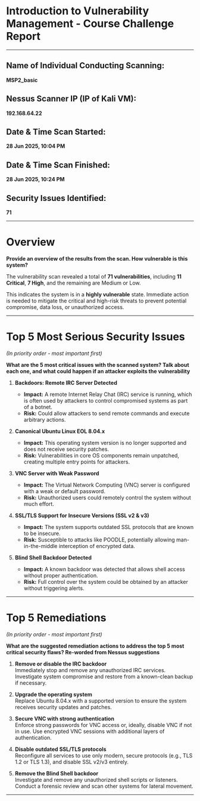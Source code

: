 # Introduction to Vulnerability Management - Course Challenge Report

---

## Name of Individual Conducting Scanning:
**MSP2_basic**

## Nessus Scanner IP (IP of Kali VM):
**192.168.64.22**

## Date & Time Scan Started:
**28 Jun 2025, 10:04 PM**

## Date & Time Scan Finished:
**28 Jun 2025, 10:24 PM**

## Security Issues Identified:
**71**

---

# Overview

**Provide an overview of the results from the scan. How vulnerable is this system?**

The vulnerability scan revealed a total of **71 vulnerabilities**, including **11 Critical**, **7 High**, and the remaining are Medium or Low.

This indicates the system is in a **highly vulnerable** state. Immediate action is needed to mitigate the critical and high-risk threats to prevent potential compromise, data loss, or unauthorized access.

---

# Top 5 Most Serious Security Issues  
*(In priority order - most important first)*

**What are the 5 most critical issues with the scanned system? Talk about each one, and what could happen if an attacker exploits the vulnerability**

1. **Backdoors: Remote IRC Server Detected**  
   - **Impact:** A remote Internet Relay Chat (IRC) service is running, which is often used by attackers to control compromised systems as part of a botnet.  
   - **Risk:** Could allow attackers to send remote commands and execute arbitrary actions.

2. **Canonical Ubuntu Linux EOL 8.04.x**  
   - **Impact:** This operating system version is no longer supported and does not receive security patches.  
   - **Risk:** Vulnerabilities in core OS components remain unpatched, creating multiple entry points for attackers.

3. **VNC Server with Weak Password**  
   - **Impact:** The Virtual Network Computing (VNC) server is configured with a weak or default password.  
   - **Risk:** Unauthorized users could remotely control the system without much effort.

4. **SSL/TLS Support for Insecure Versions (SSL v2 & v3)**  
   - **Impact:** The system supports outdated SSL protocols that are known to be insecure.  
   - **Risk:** Susceptible to attacks like POODLE, potentially allowing man-in-the-middle interception of encrypted data.

5. **Blind Shell Backdoor Detected**  
   - **Impact:** A known backdoor was detected that allows shell access without proper authentication.  
   - **Risk:** Full control over the system could be obtained by an attacker without triggering alerts.

---

# Top 5 Remediations  
*(In priority order - most important first)*

**What are the suggested remediation actions to address the top 5 most critical security flaws? Re-worded from Nessus suggestions**

1. **Remove or disable the IRC backdoor**  
   Immediately stop and remove any unauthorized IRC services. Investigate system compromise and restore from a known-clean backup if necessary.

2. **Upgrade the operating system**  
   Replace Ubuntu 8.04.x with a supported version to ensure the system receives security updates and patches.

3. **Secure VNC with strong authentication**  
   Enforce strong passwords for VNC access or, ideally, disable VNC if not in use. Use encrypted VNC sessions with additional layers of authentication.

4. **Disable outdated SSL/TLS protocols**  
   Reconfigure all services to use only modern, secure protocols (e.g., TLS 1.2 or TLS 1.3), and disable SSL v2/v3 entirely.

5. **Remove the Blind Shell backdoor**  
   Investigate and remove any unauthorized shell scripts or listeners. Conduct a forensic review and scan other systems for lateral movement.

---
